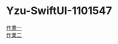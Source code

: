 # Yzu-SwiftUI-1101547
[作業一](https://github.com/cyt228/Yzu-SwiftUI-1101547/blob/fb65985c2cf6eb350b0f8b03968dd5c6b2c16aea/hw1.md)
<br>
[作業二](https://github.com/cyt228/Yzu-SwiftUI-1101547/blob/fb65985c2cf6eb350b0f8b03968dd5c6b2c16aea/hw2.md)
